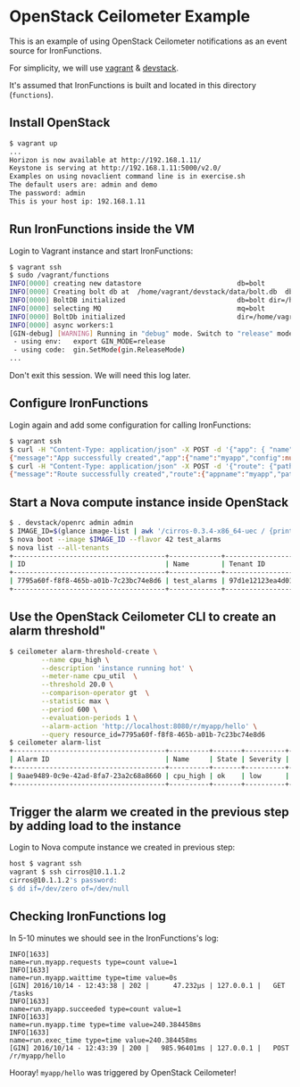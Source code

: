 # OpenStack Ceilometer Example

This is an example of using OpenStack Ceilometer notifications as an event
source for IronFunctions.

For simplicity, we will use [vagrant](https://github.com/mitchellh/vagrant) & [devstack](https://github.com/openstack-dev/devstack).

It's assumed that IronFunctions is built and located in this directory (`functions`).

## Install OpenStack

```bash
$ vagrant up
...
Horizon is now available at http://192.168.1.11/
Keystone is serving at http://192.168.1.11:5000/v2.0/
Examples on using novaclient command line is in exercise.sh
The default users are: admin and demo
The password: admin
This is your host ip: 192.168.1.11
```

## Run IronFunctions inside the VM

Login to Vagrant instance and start IronFunctions:

```bash
$ vagrant ssh
$ sudo /vagrant/functions
INFO[0000] creating new datastore                        db=bolt
INFO[0000] Creating bolt db at  /home/vagrant/devstack/data/bolt.db  db=bolt dir=/home/vagrant/devstack/data
INFO[0000] BoltDB initialized                            db=bolt dir=/home/vagrant/devstack/data file=/home/vagrant/devstack/data/bolt.db prefix=funcs
INFO[0000] selecting MQ                                  mq=bolt
INFO[0000] BoltDb initialized                            dir=/home/vagrant/devstack/data file=/home/vagrant/devstack/data/worker_mq.db mq=bolt
INFO[0000] async workers:1                              
[GIN-debug] [WARNING] Running in "debug" mode. Switch to "release" mode in production.
 - using env:   export GIN_MODE=release
 - using code:  gin.SetMode(gin.ReleaseMode)
...
```

Don't exit this session. We will need this log later.


## Configure IronFunctions

Login again and add some configuration for calling IronFunctions:

```bash
$ vagrant ssh
$ curl -H "Content-Type: application/json" -X POST -d '{"app": { "name":"myapp" }}' http://localhost:8080/v1/apps
{"message":"App successfully created","app":{"name":"myapp","config":null}}
$ curl -H "Content-Type: application/json" -X POST -d '{"route": {"path":"/hello","image":"iron/hello"}}' http://localhost:8080/v1/apps/myapp/routes
{"message":"Route successfully created","route":{"appname":"myapp","path":"/hello","image":"iron/hello","memory":128,"type":"sync","config":null}}
```

## Start a Nova compute instance inside OpenStack

```bash
$ . devstack/openrc admin admin
$ IMAGE_ID=$(glance image-list | awk '/cirros-0.3.4-x86_64-uec / {print $2}')
$ nova boot --image $IMAGE_ID --flavor 42 test_alarms
$ nova list --all-tenants 
+--------------------------------------+-------------+----------------------------------+--------+------------+-------------+------------------+
| ID                                   | Name        | Tenant ID                        | Status | Task State | Power State | Networks         |
+--------------------------------------+-------------+----------------------------------+--------+------------+-------------+------------------+
| 7795a60f-f8f8-465b-a01b-7c23bc74e8d6 | test_alarms | 97d1e12123ea4d01b141cb7777e1e527 | ACTIVE | -          | Running     | private=10.1.1.2 |
+--------------------------------------+-------------+----------------------------------+--------+------------+-------------+------------------+
```

## Use the OpenStack Ceilometer CLI to create an alarm threshold"

```bash
$ ceilometer alarm-threshold-create \
		--name cpu_high \
		--description 'instance running hot' \
		--meter-name cpu_util  \
		--threshold 20.0 \
		--comparison-operator gt  \
		--statistic max \
		--period 600 \
		--evaluation-periods 1 \
		--alarm-action 'http://localhost:8080/r/myapp/hello' \
		--query resource_id=7795a60f-f8f8-465b-a01b-7c23bc74e8d6
$ ceilometer alarm-list 
+--------------------------------------+----------+-------+----------+---------+------------+--------------------------------------+------------------+
| Alarm ID                             | Name     | State | Severity | Enabled | Continuous | Alarm condition                      | Time constraints |
+--------------------------------------+----------+-------+----------+---------+------------+--------------------------------------+------------------+
| 9aae9489-0c9e-42ad-8fa7-23a2c68a8660 | cpu_high | ok    | low      | True    | False      | max(cpu_util) > 20.0 during 1 x 600s | None             |
+--------------------------------------+----------+-------+----------+---------+------------+--------------------------------------+------------------+
```

## Trigger the alarm we created in the previous step by adding load to the instance

Login to Nova compute instance we created in previous step:

```bash
host $ vagrant ssh
vagrant $ ssh cirros@10.1.1.2
cirros@10.1.1.2's password: 
$ dd if=/dev/zero of=/dev/null
```

## Checking IronFunctions log

In 5-10 minutes we should see in the IronFunctions's log:

```
INFO[1633]                                               name=run.myapp.requests type=count value=1
INFO[1633]                                               name=run.myapp.waittime type=time value=0s
[GIN] 2016/10/14 - 12:43:38 | 202 |      47.232µs | 127.0.0.1 |   GET     /tasks
INFO[1633]                                               name=run.myapp.succeeded type=count value=1
INFO[1633]                                               name=run.myapp.time type=time value=240.384458ms
INFO[1633]                                               name=run.exec_time type=time value=240.384458ms
[GIN] 2016/10/14 - 12:43:39 | 200 |   985.96401ms | 127.0.0.1 |   POST    /r/myapp/hello
```

Hooray! `myapp/hello` was triggered by OpenStack Ceilometer!
